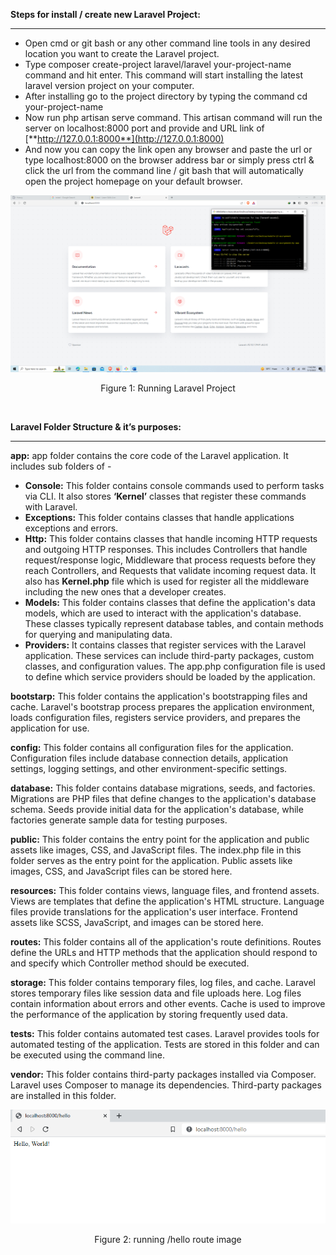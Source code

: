 ﻿**Steps for install / create new Laravel Project:**
<hr>

- Open cmd or git bash or any other command line tools in any desired location you want to create the Laravel project.
- Type composer create-project laravel/laravel your-project-name command and hit enter. This command will start installing the latest laravel version project on your computer.
- After installing go to the project directory by typing the command cd your-project-name
- Now run php artisan serve command. This artisan command will run the server on localhost:8000 port and provide and URL link of [**http://127.0.0.1:8000**](http://127.0.0.1:8000)
- And now you can copy the link open any browser and paste the url or type localhost:8000 on the browser address bar or simply press ctrl & click the url from the command line / git bash that will automatically open the project homepage on your default browser.

<p align="center"><img src="laravel-running-server-image.PNG" alt="Laravel Running Server"></p>
<p align="center">Figure 1: Running Laravel Project</p><br>

**Laravel Folder Structure & it’s purposes:**
<hr>

**app:** app folder contains the core code of the Laravel application. It includes sub folders of - 

- **Console:** This folder contains console commands used to perform tasks via CLI. It also stores **‘Kernel’** classes that register these commands with Laravel.
- **Exceptions:** This folder contains classes that handle applications exceptions and errors.
- **Http:** This folder contains classes that handle incoming HTTP requests and outgoing HTTP responses. This includes Controllers that handle request/response logic, Middleware that process requests before they reach Controllers, and Requests that validate incoming request data. It also has **Kernel.php** file which is used for register all the middleware including the new ones that a developer creates.
- **Models:** This folder contains classes that define the application's data models, which are used to interact with the application's database. These classes typically represent database tables, and contain methods for querying and manipulating data.
- **Providers:** It contains classes that register services with the Laravel application. These services can include third-party packages, custom classes, and configuration values. The app.php configuration file is used to define which service providers should be loaded by the application.

**bootstarp:** This folder contains the application's bootstrapping files and cache. Laravel's bootstrap process prepares the application environment, loads configuration files, registers service providers, and prepares the application for use.

**config:** This folder contains all configuration files for the application. Configuration files include database connection details, application settings, logging settings, and other environment-specific settings.

**database:** This folder contains database migrations, seeds, and factories. Migrations are PHP files that define changes to the application's database schema. Seeds provide initial data for the application's database, while factories generate sample data for testing purposes.

**public:** This folder contains the entry point for the application and public assets like images, CSS, and JavaScript files. The index.php file in this folder serves as the entry point for the application. Public assets like images, CSS, and JavaScript files can be stored here.

**resources:** This folder contains views, language files, and frontend assets. Views are templates that define the application's HTML structure. Language files provide translations for the application's user interface. Frontend assets like SCSS, JavaScript, and images can be stored here.

**routes:** This folder contains all of the application's route definitions. Routes define the URLs and HTTP methods that the application should respond to and specify which Controller method should be executed.

**storage:** This folder contains temporary files, log files, and cache. Laravel stores temporary files like session data and file uploads here. Log files contain information about errors and other events. Cache is used to improve the performance of the application by storing frequently used data.


**tests:** This folder contains automated test cases. Laravel provides tools for automated testing of the application. Tests are stored in this folder and can be executed using the command line.

**vendor:** This folder contains third-party packages installed via Composer. Laravel uses Composer to manage its dependencies. Third-party packages are installed in this folder.


<p align="center"><img src="hello-route.PNG" alt="hello route running"></p>
<p align="center">Figure 2: running /hello route image</p><br>
